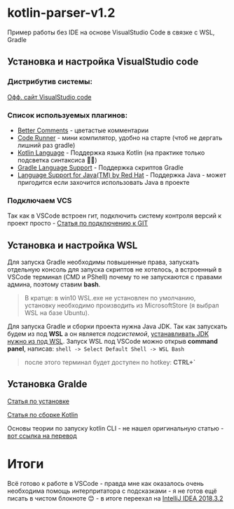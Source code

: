 # kotlin-parser-v1.2
Пример работы без IDE на основе VisualStudio Code в связке с WSL, Gradle

## Установка и настройка VisualStudio code
### Дистрибутив системы: 
[Офф. сайт VisualStudio code](https://code.visualstudio.com/)

### Список используемых плагинов:
* [Better Comments](https://marketplace.visualstudio.com/items?itemName=aaron-bond.better-comments) - цветастые комментарии
* [Code Runner](https://marketplace.visualstudio.com/items?itemName=formulahendry.code-runner) - мини компилятор, удобно на старте (чтоб не дергать лишний раз gradle) 
* [Kotlin Language](https://marketplace.visualstudio.com/items?itemName=mathiasfrohlich.Kotlin) - Поддержка языка Kotlin (на практике только подсветка синтаксиса 🤷‍♂️) 
* [Gradle Language Support](https://marketplace.visualstudio.com/items?itemName=naco-siren.gradle-language) - Поддержка скриптов Gradle
* [Language Support for Java(TM) by Red Hat](https://marketplace.visualstudio.com/items?itemName=redhat.java) - Поддержка Java - может пригодится если захочится использовать Java в проекте

### Подключаем VCS
Так как в VSCode встроен гит, подключить систему контроля версий к проект просто - [Статья по подключению к GIT](https://code.visualstudio.com/docs/editor/versioncontrol)

## Установка и настройка WSL
Для запуска Gradle необходимы повышенные права, запускать отдельную консоль для запуска скриптов не хотелось, а встроенный в VSCode терминал (CMD и PShell) почему то не запускаются с правами админа, поэтому ставим **bash**. 

> В кратце: в win10 WSL.exe не установлен по умолчанию, установку необходимо производить из MicrosoftStore (я выбрал WSL на базе Ubuntu).

Для запуска Gradle и сборки проекта нужна Java JDK. Так как запускать будем из под **WSL** а он является *подсистемой*, [устанавливать JDK нужно из под WSL](https://www.digitalocean.com/community/tutorials/how-to-install-java-with-apt-get-on-ubuntu-16-04). Запуск WSL под VSCode можно открыв **command panel**, написав: `shell -> Select Default Shell -> WSL Bash` 

> после этого терминал будет доступен по hotkey: **CTRL+`**

## Установка Gralde
[Статья по установке](https://gradle.org/install/)

[Статья по сборке Kotlin](https://guides.gradle.org/building-kotlin-jvm-libraries/)

Основы теории по запуску kotlin CLI - не нашел оригинальную статью - [вот ссылка на перевод](http://qaru.site/questions/160117/how-to-run-kotlin-class-from-the-command-line)

# Итоги
Всё готово к работе в VSCode - правда мне как оказалось очень необходима помощь интерпритатора с подсказками - я не готов ещё писать в чистом блокноте 😊 - в итоге переехал на [IntelliJ IDEA 2018.3.2](https://www.jetbrains.com/idea/)
